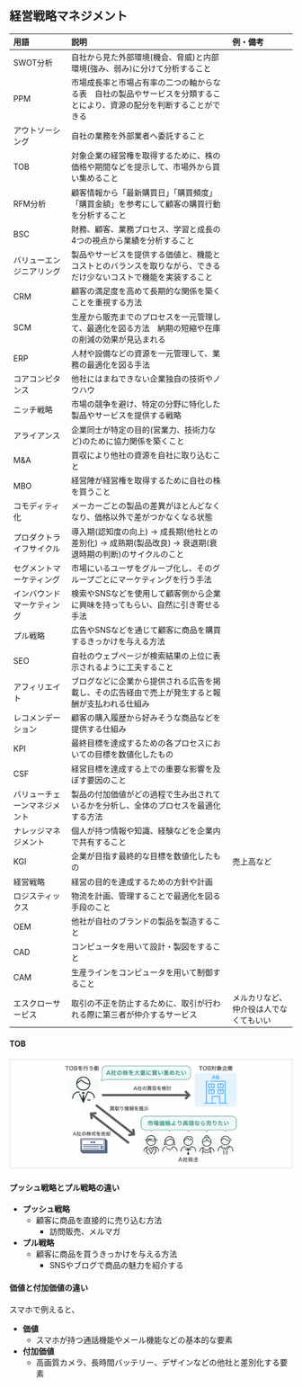 ## 経営戦略マネジメント
用語 | 説明 | 例・備考
:- | :- | :-
SWOT分析 | 自社から見た外部環境(機会、脅威)と内部環境(強み、弱み)に分けて分析すること
PPM | 市場成長率と市場占有率の二つの軸からなる表　自社の製品やサービスを分類することにより、資源の配分を判断することができる
アウトソーシング | 自社の業務を外部業者へ委託すること
TOB | 対象企業の経営権を取得するために、株の価格や期間などを提示して、市場外から買い集めること
RFM分析 | 顧客情報から「最新購買日」「購買頻度」「購買金額」を参考にして顧客の購買行動を分析すること
BSC | 財務、顧客、業務プロセス、学習と成長の4つの視点から業績を分析すること
バリューエンジニアリング | 製品やサービスを提供する価値と、機能とコストとのバランスを取りながら、できるだけ少ないコストで機能を実装すること
CRM | 顧客の満足度を高めて長期的な関係を築くことを重視する方法
SCM | 生産から販売までのプロセスを一元管理して、最適化を図る方法　納期の短縮や在庫の削減の効果が見込まれる
ERP | 人材や設備などの資源を一元管理して、業務の最適化を図る手法
コアコンピタンス | 他社にはまねできない企業独自の技術やノウハウ
ニッチ戦略 | 市場の競争を避け、特定の分野に特化した製品やサービスを提供する戦略
アライアンス | 企業同士が特定の目的(営業力、技術力など)のために協力関係を築くこと
M&A | 買収により他社の資源を自社に取り込むこと
MBO | 経営陣が経営権を取得するために自社の株を買うこと
コモディティ化 | メーカーごとの製品の差異がほとんどなくなり、価格以外で差がつかなくなる状態
プロダクトライフサイクル | 導入期(認知度の向上) → 成長期(他社との差別化) → 成熟期(製品改良) → 衰退期(衰退時期の判断)のサイクルのこと
セグメントマーケティング | 市場にいるユーザをグループ化し、そのグループごとにマーケティングを行う手法
インバウンドマーケティング | 検索やSNSなどを使用して顧客側から企業に興味を持ってもらい、自然に引き寄せる手法
プル戦略 | 広告やSNSなどを通じて顧客に商品を購買するきっかけを与える方法
SEO | 自社のウェブページが検索結果の上位に表示されるように工夫すること
アフィリエイト | ブログなどに企業から提供される広告を掲載し、その広告経由で売上が発生すると報酬が支払われる仕組み
レコメンデーション | 顧客の購入履歴から好みそうな商品などを提供する仕組み
KPI | 最終目標を達成するための各プロセスにおいての目標を数値化したもの
CSF | 経営目標を達成する上での重要な影響を及ぼす要因のこと
バリューチェーンマネジメント | 製品の付加価値がどの過程で生み出されているかを分析し、全体のプロセスを最適化する方法
ナレッジマネジメント | 個人が持つ情報や知識、経験などを企業内で共有すること
KGI | 企業が目指す最終的な目標を数値化したもの | 売上高など
経営戦略 | 経営の目的を達成するための方針や計画
ロジスティックス | 物流を計画、管理することで最適化を図る手段のこと
OEM | 他社が自社のブランドの製品を製造すること
CAD | コンピュータを用いて設計・製図をすること
CAM | 生産ラインをコンピュータを用いて制御すること
エスクローサービス | 取引の不正を防止するために、取引が行われる際に第三者が仲介するサービス | メルカリなど、仲介役は人でなくてもいい

#### TOB
![](images/TOB.jpg)

#### プッシュ戦略とプル戦略の違い
- **プッシュ戦略**
  - 顧客に商品を直接的に売り込む方法
    - 訪問販売、メルマガ
- **プル戦略**
  - 顧客に商品を買うきっかけを与える方法
    - SNSやブログで商品の魅力を紹介する

#### 価値と付加価値の違い
スマホで例えると、
- **価値**
  - スマホが持つ通話機能やメール機能などの基本的な要素
- **付加価値**
  - 高画質カメラ、長時間バッテリー、デザインなどの他社と差別化する要素
